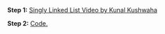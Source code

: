 **Step 1:** [Singly Linked List Video by Kunal Kushwaha](https://www.youtube.com/watch?v=58YbpRDc4yw)

**Step 2:** [Code.](./Singly_Linked_List.java)